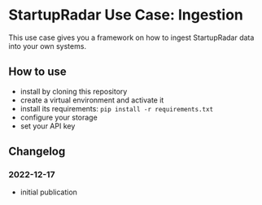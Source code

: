 # StartupRadar Use Case: Ingestion

This use case gives you a framework on how to ingest StartupRadar data into your own systems.

## How to use
- install by cloning this repository
- create a virtual environment and activate it
- install its requirements: `pip install -r requirements.txt`
- configure your storage
- set your API key

## Changelog

### 2022-12-17
- initial publication